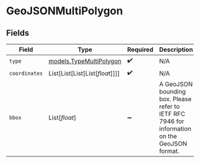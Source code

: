 # GeoJSONMultiPolygon


## Fields

| Field                                                                                        | Type                                                                                         | Required                                                                                     | Description                                                                                  |
| -------------------------------------------------------------------------------------------- | -------------------------------------------------------------------------------------------- | -------------------------------------------------------------------------------------------- | -------------------------------------------------------------------------------------------- |
| `type`                                                                                       | [models.TypeMultiPolygon](../models/typemultipolygon.md)                                     | :heavy_check_mark:                                                                           | N/A                                                                                          |
| `coordinates`                                                                                | List[List[List[List[*float*]]]]                                                              | :heavy_check_mark:                                                                           | N/A                                                                                          |
| `bbox`                                                                                       | List[*float*]                                                                                | :heavy_minus_sign:                                                                           | A GeoJSON bounding box. Please refer to IETF RFC 7946 for information on the GeoJSON format. |